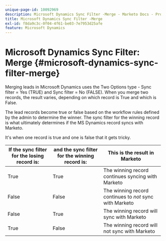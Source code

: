 ```yaml
---
unique-page-id: 10092969
description: Microsoft Dynamics Sync Filter -Merge - Marketo Docs - Product Documentation
title: Microsoft Dynamics Sync Filter -Merge
exl-id: f8da9c3c-0f04-4f61-be03-7e7953d25afe
feature: Microsoft Dynamics
---
```

# Microsoft Dynamics Sync Filter: Merge {#microsoft-dynamics-sync-filter-merge}

Merging leads in Microsoft Dynamics uses the Two Options type - Sync filter = Yes (TRUE) and Sync filter = No (FALSE). When you merge two records, the result varies, depending on which record is True and which is False.

The lead records become true or false based on the workflow rules defined by the admin to determine the winner. The sync filter for the winning record is what ultimately determines if the MS Dynamics record syncs with Marketo.

It's when one record is true and one is false that it gets tricky.

| If the sync filter for the losing record is: |and the sync filter for the winning record is: |This is the result in Marketo |
|---|---|---|
| True |True |The winning record continues syncing with Marketo |
| False |False |The winning record continues to _not_ sync with Marketo |
| False |True |The winning record will sync with Marketo |
| True |False |The winning record will not sync with Marketo |
